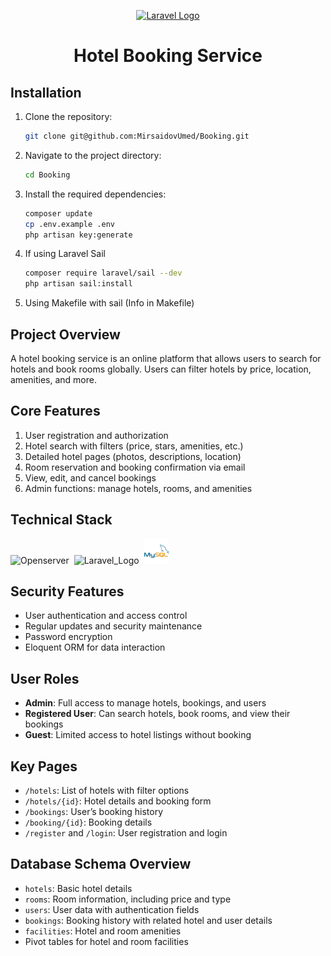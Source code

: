 <p align="center"><a href="https://laravel.com" target="_blank"><img src="https://raw.githubusercontent.com/laravel/art/master/logo-lockup/5%20SVG/2%20CMYK/1%20Full%20Color/laravel-logolockup-cmyk-red.svg" width="400" alt="Laravel Logo"></a></p>
<h1 align="center">Hotel Booking Service</h1>

## Installation

1. Clone the repository:
    ```sh
   git clone git@github.com:MirsaidovUmed/Booking.git

2. Navigate to the project directory:
    ```sh
   cd Booking

3. Install the required dependencies:
    ```sh
   composer update
   cp .env.example .env
   php artisan key:generate
   
4. If using Laravel Sail
    ```sh
   composer require laravel/sail --dev
   php artisan sail:install
   
5. Using Makefile with sail (Info in Makefile)

## Project Overview
A hotel booking service is an online platform that allows users to search for hotels and book rooms globally. Users can filter hotels by price, location, amenities, and more.

## Core Features
1. User registration and authorization
2. Hotel search with filters (price, stars, amenities, etc.)
3. Detailed hotel pages (photos, descriptions, location)
4. Room reservation and booking confirmation via email
5. View, edit, and cancel bookings
6. Admin functions: manage hotels, rooms, and amenities

## Technical Stack
<div>
    <img src="https://cdn-icons-png.flaticon.com/512/673/673065.png" title="Openserver" alt="Openserver" height="40"/>&nbsp;
    <img src="https://raw.githubusercontent.com/laravel/art/master/logo-lockup/5%20SVG/2%20CMYK/1%20Full%20Color/laravel-logolockup-cmyk-red.svg" title="Laravel_Logo" alt="Laravel_Logo" height="40"/>&nbsp;
    <img src="https://raw.githubusercontent.com/devicons/devicon/6910f0503efdd315c8f9b858234310c06e04d9c0/icons/mysql/mysql-original-wordmark.svg" title="MySQL" alt="MySQL" height="40"/>&nbsp;
</div>

## Security Features
- User authentication and access control
- Regular updates and security maintenance
- Password encryption
- Eloquent ORM for data interaction

## User Roles
- **Admin**: Full access to manage hotels, bookings, and users
- **Registered User**: Can search hotels, book rooms, and view their bookings
- **Guest**: Limited access to hotel listings without booking

## Key Pages
- `/hotels`: List of hotels with filter options
- `/hotels/{id}`: Hotel details and booking form
- `/bookings`: User’s booking history
- `/booking/{id}`: Booking details
- `/register` and `/login`: User registration and login

## Database Schema Overview
- `hotels`: Basic hotel details
- `rooms`: Room information, including price and type
- `users`: User data with authentication fields
- `bookings`: Booking history with related hotel and user details
- `facilities`: Hotel and room amenities
- Pivot tables for hotel and room facilities

